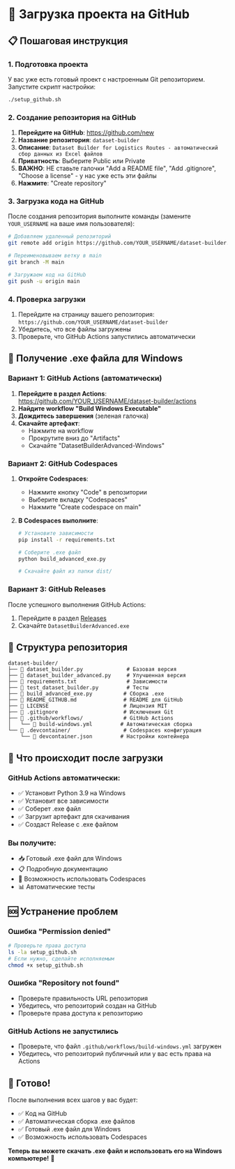 # 🚀 Загрузка проекта на GitHub

## 📋 Пошаговая инструкция

### 1. Подготовка проекта

У вас уже есть готовый проект с настроенным Git репозиторием. Запустите скрипт настройки:

```bash
./setup_github.sh
```

### 2. Создание репозитория на GitHub

1. **Перейдите на GitHub**: https://github.com/new
2. **Название репозитория**: `dataset-builder`
3. **Описание**: `Dataset Builder for Logistics Routes - автоматический сбор данных из Excel файлов`
4. **Приватность**: Выберите Public или Private
5. **ВАЖНО**: НЕ ставьте галочки "Add a README file", "Add .gitignore", "Choose a license" - у нас уже есть эти файлы
6. **Нажмите**: "Create repository"

### 3. Загрузка кода на GitHub

После создания репозитория выполните команды (замените `YOUR_USERNAME` на ваше имя пользователя):

```bash
# Добавляем удаленный репозиторий
git remote add origin https://github.com/YOUR_USERNAME/dataset-builder.git

# Переименовываем ветку в main
git branch -M main

# Загружаем код на GitHub
git push -u origin main
```

### 4. Проверка загрузки

1. Перейдите на страницу вашего репозитория: `https://github.com/YOUR_USERNAME/dataset-builder`
2. Убедитесь, что все файлы загружены
3. Проверьте, что GitHub Actions запустились автоматически

## 🔧 Получение .exe файла для Windows

### Вариант 1: GitHub Actions (автоматически)

1. **Перейдите в раздел Actions**: https://github.com/YOUR_USERNAME/dataset-builder/actions
2. **Найдите workflow "Build Windows Executable"**
3. **Дождитесь завершения** (зеленая галочка)
4. **Скачайте артефакт**:
   - Нажмите на workflow
   - Прокрутите вниз до "Artifacts"
   - Скачайте "DatasetBuilderAdvanced-Windows"

### Вариант 2: GitHub Codespaces

1. **Откройте Codespaces**:
   - Нажмите кнопку "Code" в репозитории
   - Выберите вкладку "Codespaces"
   - Нажмите "Create codespace on main"

2. **В Codespaces выполните**:
   ```bash
   # Установите зависимости
   pip install -r requirements.txt
   
   # Соберите .exe файл
   python build_advanced_exe.py
   
   # Скачайте файл из папки dist/
   ```

### Вариант 3: GitHub Releases

После успешного выполнения GitHub Actions:
1. Перейдите в раздел [Releases](https://github.com/YOUR_USERNAME/dataset-builder/releases)
2. Скачайте `DatasetBuilderAdvanced.exe`

## 📁 Структура репозитория

```
dataset-builder/
├── 📄 dataset_builder.py              # Базовая версия
├── 📄 dataset_builder_advanced.py     # Улучшенная версия
├── 📄 requirements.txt                # Зависимости
├── 📄 test_dataset_builder.py         # Тесты
├── 📄 build_advanced_exe.py          # Сборка .exe
├── 📄 README_GITHUB.md               # README для GitHub
├── 📄 LICENSE                        # Лицензия MIT
├── 📄 .gitignore                     # Исключения Git
├── 📁 .github/workflows/             # GitHub Actions
│   └── 📄 build-windows.yml         # Автоматическая сборка
└── 📁 .devcontainer/                 # Codespaces конфигурация
    └── 📄 devcontainer.json         # Настройки контейнера
```

## 🎯 Что происходит после загрузки

### GitHub Actions автоматически:
- ✅ Установит Python 3.9 на Windows
- ✅ Установит все зависимости
- ✅ Соберет .exe файл
- ✅ Загрузит артефакт для скачивания
- ✅ Создаст Release с .exe файлом

### Вы получите:
- 📥 Готовый .exe файл для Windows
- 📋 Подробную документацию
- 🔧 Возможность использовать Codespaces
- 📊 Автоматические тесты

## 🆘 Устранение проблем

### Ошибка "Permission denied"
```bash
# Проверьте права доступа
ls -la setup_github.sh
# Если нужно, сделайте исполняемым
chmod +x setup_github.sh
```

### Ошибка "Repository not found"
- Проверьте правильность URL репозитория
- Убедитесь, что репозиторий создан на GitHub
- Проверьте права доступа к репозиторию

### GitHub Actions не запустились
- Проверьте, что файл `.github/workflows/build-windows.yml` загружен
- Убедитесь, что репозиторий публичный или у вас есть права на Actions

## 🎉 Готово!

После выполнения всех шагов у вас будет:
- ✅ Код на GitHub
- ✅ Автоматическая сборка .exe файлов
- ✅ Готовый .exe файл для Windows
- ✅ Возможность использовать Codespaces

**Теперь вы можете скачать .exe файл и использовать его на Windows компьютере!** 🚀
